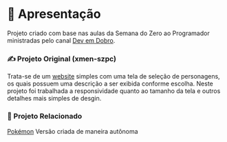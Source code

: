 # 📖 Apresentação

Projeto criado com base nas aulas da Semana do Zero ao Programador ministradas pelo canal [Dev em Dobro](https://www.youtube.com/@DevemDobro).

### ✍️ Projeto Original (xmen-szpc)

Trata-se de um [website](https://anthonypablo.github.io/xmen-szpc/) simples com uma tela de seleção de personagens, os quais possuem uma descrição a ser exibida conforme escolha. 
Neste projeto foi trabalhada a responsividade quanto ao tamanho da tela e outros detalhes mais simples de desgin.

### 🔗 Projeto Relacionado

[Pokémon](https://anthonypablo.github.io/pokemon/) Versão criada de maneira autônoma
